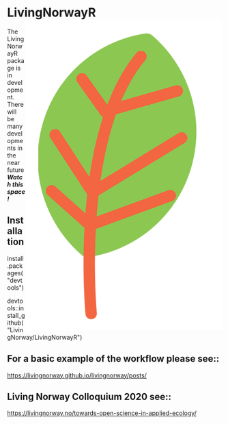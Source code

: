 # LivingNorwayR <img src="man/figures/logo.png" align="right" />

The LivingNorwayR package is in development. There will be many developments in the near future ***Watch this space!***

## Installation
install.packages("devtools")

devtools::install_github("LivingNorway/LivingNorwayR")

## For a basic example of the workflow please see::

https://livingnorway.github.io/livingnorway/posts/

## Living Norway Colloquium 2020 see::

https://livingnorway.no/towards-open-science-in-applied-ecology/

